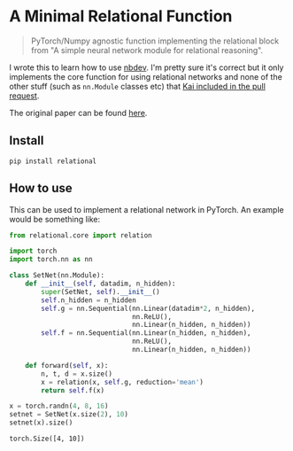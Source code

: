 # A Minimal Relational Function
> PyTorch/Numpy agnostic function implementing the relational block from "A simple neural network module for relational reasoning".


I wrote this to learn how to use [nbdev][]. I'm pretty sure it's correct but it only implements the core function for using relational networks and none of the other stuff (such as `nn.Module` classes etc) that [Kai included in the pull request][kai].

The original paper can be found [here](https://arxiv.org/abs/1706.01427).

[kai]: https://github.com/pytorch/pytorch/pull/2105
[nbdev]: https://nbdev.fast.ai

## Install

`pip install relational`

## How to use

This can be used to implement a relational network in PyTorch. An example would be something like:

```python
from relational.core import relation
```

```python
import torch
import torch.nn as nn
```

```python
class SetNet(nn.Module):
    def __init__(self, datadim, n_hidden):
        super(SetNet, self).__init__()
        self.n_hidden = n_hidden
        self.g = nn.Sequential(nn.Linear(datadim*2, n_hidden), 
                               nn.ReLU(),
                               nn.Linear(n_hidden, n_hidden))
        self.f = nn.Sequential(nn.Linear(n_hidden, n_hidden),
                               nn.ReLU(),
                               nn.Linear(n_hidden, n_hidden))

    def forward(self, x):
        n, t, d = x.size()
        x = relation(x, self.g, reduction='mean')
        return self.f(x)
```

```python
x = torch.randn(4, 8, 16)
setnet = SetNet(x.size(2), 10)
setnet(x).size()
```




    torch.Size([4, 10])


